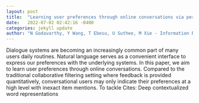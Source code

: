 ```yaml
---
layout: post
title:  "Learning user preferences through online conversations via personalized memory transfer"
date:   2022-07-02 02:42:16 -0400
categories: jekyll update
author: "N Godavarthy, Y Wang, T Ebesu, U Suthee, M Xie - Information Retrieval , 2022"
---
```

Dialogue systems are becoming an increasingly common part of many users  daily routines. Natural language serves as a convenient interface to express our preferences with the underlying systems. In this paper, we aim to learn user preferences through online conversations. Compared to the traditional collaborative filtering setting where feedback is provided quantitatively, conversational users may only indicate their preferences at a high level with inexact item mentions. To tackle  Cites: Deep contextualized word representations